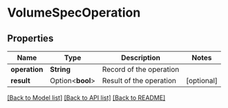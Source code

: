 # VolumeSpecOperation

## Properties

Name | Type | Description | Notes
------------ | ------------- | ------------- | -------------
**operation** | **String** | Record of the operation | 
**result** | Option<**bool**> | Result of the operation | [optional]

[[Back to Model list]](../README.md#documentation-for-models) [[Back to API list]](../README.md#documentation-for-api-endpoints) [[Back to README]](../README.md)


